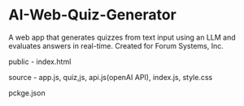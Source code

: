 # AI-Web-Quiz-Generator
A web app that generates quizzes from text input using an LLM and evaluates answers in real-time. Created for Forum Systems, Inc. 

public - index.html

source - app.js, quiz,js, api.js(openAI API), index.js, style.css

pckge.json
